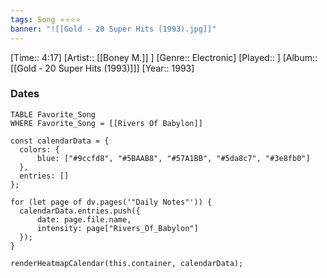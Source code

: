 ```yaml
---
tags: Song ⭐⭐⭐⭐ 
banner: "![[Gold - 20 Super Hits (1993).jpg]]"
---
```

[Time:: 4:17]
[Artist:: [[Boney M.]] ]
[Genre:: Electronic]
[Played:: ]
[Album:: [[Gold - 20 Super Hits (1993)]]]
[Year:: 1993]
### Dates
````dataview
TABLE Favorite_Song
WHERE Favorite_Song = [[Rivers Of Babylon]]
````
  ```dataviewjs
const calendarData = { 
	colors: { 
		blue: ["#9ccfd8", "#5BAAB8", "#57A1BB", "#5da8c7", "#3e8fb0"] 
	}, 
	entries: [] 
}; 

for (let page of dv.pages('"Daily Notes"')) { 
	calendarData.entries.push({ 
		date: page.file.name, 
		intensity: page["Rivers_Of_Babylon"]
	}); 
} 

renderHeatmapCalendar(this.container, calendarData);
```
